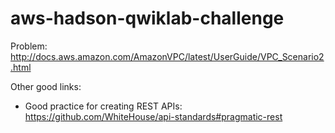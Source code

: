 # aws-hadson-qwiklab-challenge

Problem: http://docs.aws.amazon.com/AmazonVPC/latest/UserGuide/VPC_Scenario2.html

Other good links:

 * Good practice for creating REST APIs: https://github.com/WhiteHouse/api-standards#pragmatic-rest
